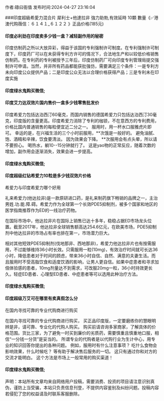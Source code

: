 <p>作者:碌曰衙值 发布时间:2024-04-27 23:16:04</p>
###印度超級希愛力混合片 犀利士+他達拉非 強力助勃,有效延時 10顆 數量《✅港澳代购薇信：６１４１_６１２２ 》正品价格(185元)
									<h4>印度必利劲在印度卖多少钱一盒？减轻副作用的秘密</h4><p>印度仿制药之所以大放异彩，得益于该国的专利强制许可制度。在专利强制许可制度下，印度药厂可以在未获得专利方许可的情况下，合法地生产和以较低价格销售仿制药。在专利药的专利被授予三年后，印度仿制药厂可向印度专利管理局提交强制许可申请。当然，并非所有药品都能获批强仿，需要满足三个条件：一是专利方未向印度公众提供产品；二是印度公众无法以合理价格获得产品；三是专利未在印度实施</p><p></p><h4>	印度绿水鬼购买微信;</h4><p></p><h4>印度艾力达双效片国内售价一盒多少钱零售批发价</h4><p>印度希爱力包括达泊西汀60毫克，而国内销售的德国希爱力只包括达泊西汀30毫克，印度版的含量更高。印度希爱力消除了专利的枷锁，不在意西方的专利费用，价格比国内普通销售的每粒便宜近二分之一。 服用时，用一杯水口服雅虎片即可。 幸运的是，在兴福生活的三个小时前服用，**次饿是一般好的。 避免油腻、饱、酒精和辛辣，饮食要清淡。 因为效果会下降。 **次服用会有点头晕，所以请不要担心。 喝热水，躺10--15分钟就行了。 这是yao物的正常反应，随着次数的增加，副作用会逐渐消失，效果会进一步提高。</p><p></p><h4>	印度绿水鬼购买微信;</h4><p></p><h4>印度超级红钻希爱力10粒是多少钱双效片价格</h4><p>希爱力与印度希爱力哪个好用</p><p>礼来希爱力(他达拉非)是一款原研进口药，是礼来制药旗下畅销的品牌之一，主治男姓.功.能.障.碍。希爱力作为全球第一个长效PDE5抑制剂，被多个国家和地区的医学指南推荐作为ED的一线治疗药物。</p><p>在国际市场中，他达拉非片在国际上销售已达十多年，稳稳占据ED市场龙头位置。截至2017年，他达拉非全球销售额高达254.6亿元，在欧美市场，PDE5抑制剂中他达拉非的市场占有率也排在第一，市场潜力巨大。</p><p>相对其他短效PDE5抑制剂(伐地那非、西地那非)，希爱力他达拉非片也有按需服用，不过能够维持36小时长效。只需服用一粒(10mg)，有效治疗时间就可长达36小时，降低患者对于时间的顾虑，带来36小时自信、自然、满意的夫妻生活。而且服用时不受高脂饮食和适度饮酒的影响，让男人更自信。如果中症患者和寻求加倍体验感的患者，10mg剂量达不到需求，可改服20mg一粒，36小时持效更长久。轻症ED患者、心理型ED患者、中症患者等可以选用此种治疗方法。</p><p></p><h4>	印度绿水鬼购买微信;</h4><p></p><h4>印度超级万艾可在哪里有卖真假怎么分</h4><p>在国内寻找可靠的专业代购商进行购买</p><p>   在国内寻找可靠的专业代购商进行购买， 买正品印度版，一定要磨练你的慧眼明辨是非，请可靠、专业化的代购人购买。 购买前请咨询多家商家，了解具体的价格范围。货比三家，为了避免一时买到廉价的劣质药，需要慎重且慎重地口服，相信“一分钱一分货”是妥当的。 所谓专业的代购者是以代购行业为生计中心，用专业的知识回答你提出的各种问题。 例如，服用时有什么注意事项？ 吃什么食物会影响效果，什么时候吃？ 等有助于解决售后服务的一切。 这只有通过你和对方的交流才能明白。 这个方法是市场上一般常用的购买渠道！</p><p></p><h4>	印度绿水鬼购买微信;</h4>				声明：本站所有文章均来自网络用户投稿，需要消费、投资的项目请注意识别真伪，谨防上当受骗，本站只负责信息刊登，不提供内容鉴别及纠纷问题。投稿内容若侵犯了您的权益请及时联系客服删除。				
